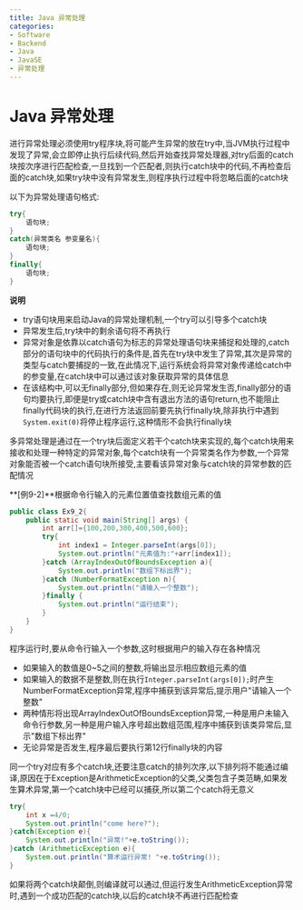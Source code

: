 ```yaml
---
title: Java 异常处理
categories:
- Software
- Backend
- Java
- JavaSE
- 异常处理
---
```

# Java 异常处理

进行异常处理必须使用try程序块,将可能产生异常的放在try中,当JVM执行过程中发现了异常,会立即停止执行后续代码,然后开始查找异常处理器,对try后面的catch块按次序进行匹配检查,一旦找到一个匹配者,则执行catch块中的代码,不再检查后面的catch块,如果try块中没有异常发生,则程序执行过程中将忽略后面的catch块

以下为异常处理语句格式:

```java
try{
    语句块;
}
catch(异常类名 参变量名){
    语句块;
}
finally{
    语句块;
}
```

**说明**

- try语句块用来启动Java的异常处理机制,一个try可以引导多个catch块
- 异常发生后,try块中的剩余语句将不再执行
- 异常对象是依靠以catch语句为标志的异常处理语句块来捕捉和处理的,catch部分的语句块中的代码执行的条件是,首先在try块中发生了异常,其次是异常的类型与catch要捕捉的一致,在此情况下,运行系统会将异常对象传递给catch中的参变量,在catch块中可以通过该对象获取异常的具体信息
- 在该结构中,可以无finally部分,但如果存在,则无论异常发生否,finally部分的语句均要执行,即便是try或catch块中含有退出方法的语句return,也不能阻止finally代码块的执行,在进行方法返回前要先执行finally块,除非执行中遇到`System.exit(0)`将停止程序运行,这种情形不会执行finally块

多异常处理是通过在一个try块后面定义若干个catch块来实现的,每个catch块用来接收和处理一种特定的异常对象,每个catch块有一个异常类名作为参数,一个异常对象能否被一个catch语句块所接受,主要看该异常对象与catch块的异常参数的匹配情况

**[例9-2]**根据命令行输入的元素位置值查找数组元素的值

```java
public class Ex9_2{
    public static void main(String[] args) {
        int arr[]={100,200,300,400,500,600};
        try{
            int index1 = Integer.parseInt(args[0]);
            System.out.println("元素值为:"+arr[index1]);
        }catch (ArrayIndexOutOfBoundsException a){
            System.out.println("数组下标出界");
        }catch (NumberFormatException n){
            System.out.println("请输入一个整数");
        }finally {
            System.out.println("运行结束");
        }
    }
}
```

程序运行时,要从命令行输入一个参数,这时根据用户的输入存在各种情况

- 如果输入的数值是0~5之间的整数,将输出显示相应数组元素的值
- 如果输入的数据不是整数,则在执行`Integer.parseInt(args[0]);`时产生NumberFormatException异常,程序中捕获到该异常后,提示用户"请输入一个整数"
- 两种情形将出现ArrayIndexOutOfBoundsException异常,一种是用户未输入命令行参数,另一种是用户输入序号超出数组范围,程序中捕获到该类异常后,显示"数组下标出界"
- 无论异常是否发生,程序最后要执行第12行finally块的内容

同一个try对应有多个catch块,还要注意catch的排列次序,以下排列将不能通过编译,原因在于Exception是ArithmeticException的父类,父类包含子类范畴,如果发生算术异常,第一个catch块中已经可以捕获,所以第二个catch将无意义

```java
try{
    int x =4/0;
    System.out.println("come here?");
}catch(Exception e){
    System.out.println("异常!"+e.toString());
}catch (ArithmeticException e){
    System.out.println("算术运行异常! "+e.toString());
}
```

如果将两个catch块颠倒,则编译就可以通过,但运行发生ArithmeticException异常时,遇到一个成功匹配的catch块,以后的catch块不再进行匹配检查